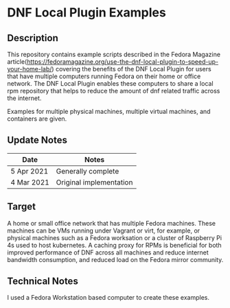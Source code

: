 DNF Local Plugin Examples
==================

## Description

This repository contains example scripts described in the Fedora Magazine article(https://fedoramagazine.org/use-the-dnf-local-plugin-to-speed-up-your-home-lab/) covering the benefits of the DNF Local Plugin for users that have multiple computers running Fedora on their home or office network. The DNF Local Plugin enables these computers to share a local rpm repository that helps to reduce the amount of dnf related traffic across the internet.

Examples for multiple physical machines, multiple virtual machines, and containers are given.

## Update Notes
Date        | Notes
----------  | -------------------------------
5 Apr 2021  | Generally complete
4 Mar 2021  | Original implementation

## Target
A home or small office network that has multiple Fedora machines. These machines can be VMs running under Vagrant or virt, for example, or physical machines such as a Fedora worksation or a cluster of Raspberry Pi 4s used to host kubernetes. A caching proxy for RPMs is beneficial for both improved performance of DNF across all machines and reduce internet bandwidth consumption, and reduced load on the Fedora mirror community.

## Technical Notes

I used a Fedora Workstation based computer to create these examples. 
